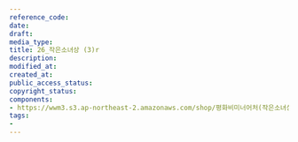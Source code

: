 ```yaml
---
reference_code: 
date: 
draft: 
media_type: 
title: 26_작은소녀상 (3)r
description: 
modified_at: 
created_at: 
public_access_status: 
copyright_status: 
components:
- https://wwm3.s3.ap-northeast-2.amazonaws.com/shop/평화비미너어처(작은소녀상)/26_작은소녀상+(3)r.jpg
tags:
- 
---
```

